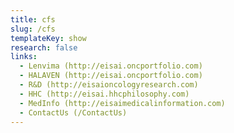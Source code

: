 ```yaml
---
title: cfs
slug: /cfs
templateKey: show
research: false
links:
  - Lenvima (http://eisai.oncportfolio.com)
  - HALAVEN (http://eisai.oncportfolio.com)
  - R&D (http://eisaioncologyresearch.com)
  - HHC (http://eisai.hhcphilosophy.com)
  - MedInfo (http://eisaimedicalinformation.com)
  - ContactUs (/ContactUs)
---
```

